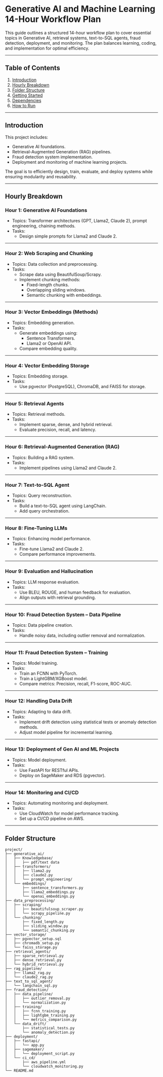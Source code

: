 # Generative AI and Machine Learning 14-Hour Workflow Plan

This guide outlines a structured 14-hour workflow plan to cover essential topics in Generative AI, retrieval systems, text-to-SQL agents, fraud detection, deployment, and monitoring. The plan balances learning, coding, and implementation for optimal efficiency.

---

## Table of Contents
1. [Introduction](#introduction)
2. [Hourly Breakdown](#hourly-breakdown)
3. [Folder Structure](#folder-structure)
4. [Getting Started](#getting-started)
5. [Dependencies](#dependencies)
6. [How to Run](#how-to-run)

---

## Introduction

This project includes:
- Generative AI foundations.
- Retrieval-Augmented Generation (RAG) pipelines.
- Fraud detection system implementation.
- Deployment and monitoring of machine learning projects.

The goal is to efficiently design, train, evaluate, and deploy systems while ensuring modularity and reusability.

---

## Hourly Breakdown

### **Hour 1: Generative AI Foundations**
- Topics: Transformer architectures (GPT, Llama2, Claude 2), prompt engineering, chaining methods.
- Tasks:
  - Design simple prompts for Llama2 and Claude 2.

---

### **Hour 2: Web Scraping and Chunking**
- Topics: Data collection and preprocessing.
- Tasks:
  - Scrape data using BeautifulSoup/Scrapy.
  - Implement chunking methods:
    - Fixed-length chunks.
    - Overlapping sliding windows.
    - Semantic chunking with embeddings.

---

### **Hour 3: Vector Embeddings (Methods)**
- Topics: Embedding generation.
- Tasks:
  - Generate embeddings using:
    - Sentence Transformers.
    - Llama2 or OpenAI API.
  - Compare embedding quality.

---

### **Hour 4: Vector Embedding Storage**
- Topics: Embedding storage.
- Tasks:
  - Use pgvector (PostgreSQL), ChromaDB, and FAISS for storage.

---

### **Hour 5: Retrieval Agents**
- Topics: Retrieval methods.
- Tasks:
  - Implement sparse, dense, and hybrid retrieval.
  - Evaluate precision, recall, and latency.

---

### **Hour 6: Retrieval-Augmented Generation (RAG)**
- Topics: Building a RAG system.
- Tasks:
  - Implement pipelines using Llama2 and Claude 2.

---

### **Hour 7: Text-to-SQL Agent**
- Topics: Query reconstruction.
- Tasks:
  - Build a text-to-SQL agent using LangChain.
  - Add query orchestration.

---

### **Hour 8: Fine-Tuning LLMs**
- Topics: Enhancing model performance.
- Tasks:
  - Fine-tune Llama2 and Claude 2.
  - Compare performance improvements.

---

### **Hour 9: Evaluation and Hallucination**
- Topics: LLM response evaluation.
- Tasks:
  - Use BLEU, ROUGE, and human feedback for evaluation.
  - Align outputs with retrieval grounding.

---

### **Hour 10: Fraud Detection System – Data Pipeline**
- Topics: Data pipeline creation.
- Tasks:
  - Handle noisy data, including outlier removal and normalization.

---

### **Hour 11: Fraud Detection System – Training**
- Topics: Model training.
- Tasks:
  - Train an FCNN with PyTorch.
  - Train a LightGBM/XGBoost model.
  - Compare metrics: Precision, recall, F1-score, ROC-AUC.

---

### **Hour 12: Handling Data Drift**
- Topics: Adapting to data drift.
- Tasks:
  - Implement drift detection using statistical tests or anomaly detection methods.
  - Adjust model pipeline for incremental learning.

---

### **Hour 13: Deployment of Gen AI and ML Projects**
- Topics: Model deployment.
- Tasks:
  - Use FastAPI for RESTful APIs.
  - Deploy on SageMaker and RDS (pgvector).

---

### **Hour 14: Monitoring and CI/CD**
- Topics: Automating monitoring and deployment.
- Tasks:
  - Use CloudWatch for model performance tracking.
  - Set up a CI/CD pipeline on AWS.

---

## Folder Structure

```plaintext
project/
├── generative_ai/
│   ├── Knowledgebase/
│   │   ├── pdf/text data
│   ├── transformers/
│   │   ├── llama2.py
│   │   ├── claude2.py
│   │   └── prompt_engineering/
│   └── embeddings/
│       ├── sentence_transformers.py
│       ├── llama2_embeddings.py
│       └── openai_embeddings.py
├── data_preprocessing/
│   ├── scraping/
│   │   ├── beautifulsoup_scraper.py
│   │   └── scrapy_pipeline.py
│   └── chunking/
│       ├── fixed_length.py
│       ├── sliding_window.py
│       └── semantic_chunking.py
├── vector_storage/
│   ├── pgvector_setup.sql
│   ├── chromadb_setup.py
│   └── faiss_storage.py
├── retrieval_agents/
│   ├── sparse_retrieval.py
│   ├── dense_retrieval.py
│   └── hybrid_retrieval.py
├── rag_pipeline/
│   ├── llama2_rag.py
│   └── claude2_rag.py
├── text_to_sql_agent/
│   └── langchain_sql.py
├── fraud_detection/
│   ├── data_pipeline/
│   │   ├── outlier_removal.py
│   │   └── normalization.py
│   ├── training/
│   │   ├── fcnn_training.py
│   │   ├── lightgbm_training.py
│   │   └── metrics_comparison.py
│   └── data_drift/
│       ├── statistical_tests.py
│       └── anomaly_detection.py
├── deployment/
│   ├── fastapi/
│   │   └── app.py
│   ├── sagemaker/
│   │   └── deployment_script.py
│   └── ci_cd/
│       ├── aws_pipeline.yml
│       └── cloudwatch_monitoring.py
└── README.md
